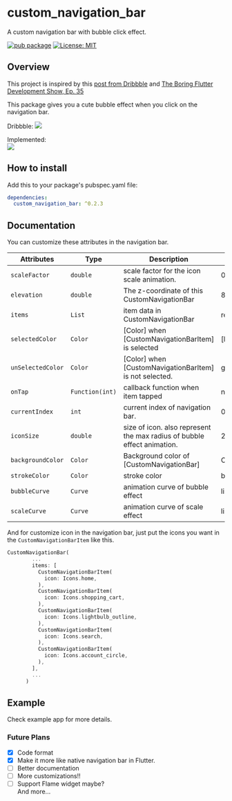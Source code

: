 # custom_navigation_bar

A custom navigation bar with bubble click effect.<br>

[![pub package](https://img.shields.io/pub/v/custom_navigation_bar)](https://pub.dev/packages/custom_navigation_bar) 
[![License: MIT](https://img.shields.io/badge/license-MIT-purple.svg)](https://opensource.org/licenses/MIT)

## Overview

This project is inspired by this [post from Dribbble](https://dribbble.com/shots/7134849-Simple-Tab-Bar-Animation) and [The Boring Flutter Development Show, Ep. 35](https://www.youtube.com/watch?v=Qk_x9y_wGXQ)

This package gives you a cute bubble effect when you click on the navigation bar.

Dribbble:
<img src="https://cdn.dribbble.com/users/2114584/screenshots/7134849/media/96e4a6002a476bad7bd809ac71e28698.gif">

Implemented:<br>
<img src=https://raw.githubusercontent.com/rickywen911/custom_bubble_navigation_bar/master/screenshot.gif>

## How to install
Add this to your package's pubspec.yaml file:
```yaml
dependencies:
  custom_navigation_bar: ^0.2.3
```
## Documentation
You can customize these attributes in the navigation bar.<br>

| Attributes | Type | Description | Default |
| -------------------- | -------------- | ---------------- | --------------- |
|    `scaleFactor` | `double`   | scale factor for the icon scale animation. | 0.2 |
| `elevation`   | `double` | The z-coordinate of this CustomNavigationBar | 8.0 |
| `items`   | `List` | item data in CustomNavigationBar  | required |
| `selectedColor`   | `Color` | [Color] when [CustomNavigationBarItem] is selected  | [blueAccent] |
| `unSelectedColor`   | `Color` | [Color] when [CustomNavigationBarItem] is not selected.  | grey[600] |
| `onTap`  | `Function(int)` | callback function when item tapped | null |
| `currentIndex`  | `int` | current index of navigation bar. | 0 |
| `iconSize`  | `double` | size of icon. also represent the max radius of bubble effect animation. | 24.0 |
| `backgroundColor`  | `Color` | Background color of [CustomNavigationBar] | Colors.white |
| `strokeColor`  | `Color` | stroke color | blueAccent |
| `bubbleCurve`  | `Curve` | animation curve of bubble effect | linear |
| `scaleCurve`  | `Curve` | animation curve of scale effect | linear |



And for customize icon in the navigation bar, just put the icons you want in the ```CustomNavigationBarItem``` like this.
```dart
CustomNavigationBar(
        ...
        items: [
          CustomNavigationBarItem(
            icon: Icons.home,
          ),
          CustomNavigationBarItem(
            icon: Icons.shopping_cart,
          ),
          CustomNavigationBarItem(
            icon: Icons.lightbulb_outline,
          ),
          CustomNavigationBarItem(
            icon: Icons.search,
          ),
          CustomNavigationBarItem(
            icon: Icons.account_circle,
          ),
        ],
        ...
      )
```

## Example
Check example app for more details.

### Future Plans
- [x] Code format
- [x] Make it more like native navigation bar in Flutter.
- [ ] Better documentation
- [ ] More customizations!!
- [ ] Support Flame widget maybe?<br>
And more...